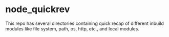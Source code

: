 # node_quickrev
This repo has several directories containing quick recap of different inbuild modules like file system, path, os, http, etc., and local modules.
